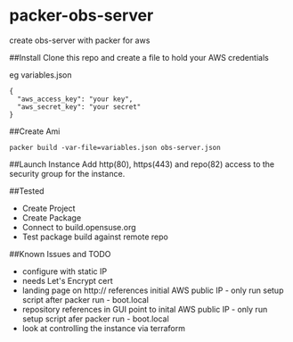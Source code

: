 # packer-obs-server
create obs-server with packer for aws

##Install
Clone this repo and create a file to hold your AWS credentials

eg variables.json
~~~~
{
  "aws_access_key": "your key",
  "aws_secret_key": "your secret"
}
~~~~

##Create Ami

`packer build -var-file=variables.json obs-server.json`

##Launch Instance
Add http(80), https(443) and repo(82) access to the security group for the instance.

##Tested

* Create Project
* Create Package
* Connect to build.opensuse.org
* Test package build against remote repo

##Known Issues and TODO

* configure with static IP
* needs Let's Encrypt cert 
* landing page on http:// references initial AWS public IP - only run setup script after packer run - boot.local
* repository references in GUI point to inital AWS public IP - only run setup script afer packer run - boot.local
* look at controlling the instance via terraform

